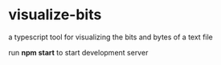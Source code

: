 # visualize-bits

a typescript tool for visualizing the bits and bytes of a text file

run **npm start** to start development server
